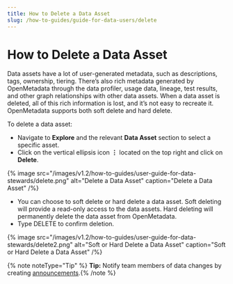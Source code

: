 ```yaml
---
title: How to Delete a Data Asset
slug: /how-to-guides/guide-for-data-users/delete
---
```


# How to Delete a Data Asset

Data assets have a lot of user-generated metadata, such as descriptions, tags, ownership, tiering. There’s also rich metadata generated by OpenMetadata through the data profiler, usage data, lineage, test results, and other graph relationships with other data assets. When a data asset is deleted, all of this rich information is lost, and it’s not easy to recreate it. OpenMetadata supports both soft delete and hard delete.

To delete a data asset:

- Navigate to **Explore** and the relevant **Data Asset** section to select a specific asset.
- Click on the vertical ellipsis icon **⋮** located on the top right and click on **Delete**.

{% image
src="/images/v1.2/how-to-guides/user-guide-for-data-stewards/delete.png"
alt="Delete a Data Asset"
caption="Delete a Data Asset"
/%}

- You can choose to soft delete or hard delete a data asset. Soft deleting will provide a read-only access to the data assets. Hard deleting will permanently delete the data asset from OpenMetadata.
- Type DELETE to confirm deletion.

{% image
src="/images/v1.2/how-to-guides/user-guide-for-data-stewards/delete2.png"
alt="Soft or Hard Delete a Data Asset"
caption="Soft or Hard Delete a Data Asset"
/%}

{% note noteType="Tip" %} **Tip:** Notify team members of data changes by creating [announcements](/how-to-guides/guide-for-data-users/add-announcement).{% /note %}